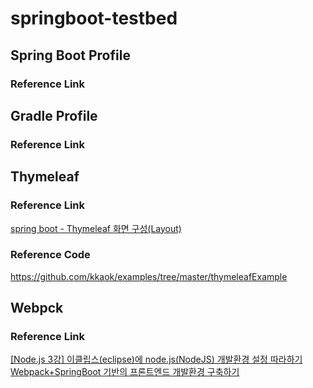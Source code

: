 # springboot-testbed

## Spring Boot Profile
### Reference Link

## Gradle Profile
### Reference Link

## Thymeleaf
### Reference Link
[spring boot - Thymeleaf 화면 구성(Layout)](https://eblo.tistory.com/57)
### Reference Code
https://github.com/kkaok/examples/tree/master/thymeleafExample

## Webpck
### Reference Link
[[Node.js 3강] 이클립스(eclipse)에 node.js(NodeJS) 개발환경 설정 따라하기](https://junspapa-itdev.tistory.com/5)  
[Webpack+SpringBoot 기반의 프론트엔드 개발환경 구축하기](https://medium.com/@alvin.h/%EC%9B%B9%ED%8C%A9-%EC%8A%A4%ED%94%84%EB%A7%81%EB%B6%80%ED%8A%B8-%EA%B8%B0%EB%B0%98%EC%9D%98-%ED%94%84%EB%A1%A0%ED%8A%B8%EC%97%94%EB%93%9C-%EA%B0%9C%EB%B0%9C-%ED%99%98%EA%B2%BD-%EA%B5%AC%EC%B6%95%ED%95%98%EA%B8%B0-87cd758e1eae)

